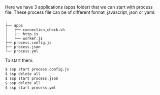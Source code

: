 
Here we have 3 applications (apps folder) that we can start with process file.
These process file can be of different format, javascript, json or yaml:

```
.
├── apps
│   ├── connection_check.sh
│   ├── http.js
│   └── worker.js
├── process.config.js
├── process.json
└── process.yml
```

To start them:

```bash
$ ssp start process.config.js
$ ssp delete all
$ ssp start process.json
$ ssp delete all
$ ssp start process.yml
```

